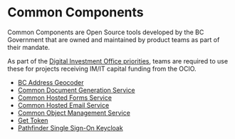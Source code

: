 # Common Components

Common Components are Open Source tools developed by the BC Government that are owned and maintained by product teams as part of their mandate. 

As part of the [Digital Investment Office priorities](https://digital.gov.bc.ca/topics/funding/intro/), teams are required to use these for projects receiving IM/IT capital funding from the OCIO. 

* [BC Address Geocoder](https://digital.gov.bc.ca/bcgov-common-components/bc-address-geocoder/)
* [Common Document Generation Service](https://digital.gov.bc.ca/bcgov-common-components/common-document-generation-service/)
* [Common Hosted Forms Service](https://digital.gov.bc.ca/bcgov-common-components/common-hosted-form-service/)
* [Common Hosted Email Service](https://digital.gov.bc.ca/bcgov-common-components/common-hosted-email-service/)
* [Common Object Management Service](https://digital.gov.bc.ca/bcgov-common-components/common-object-management-service/)
* [Get Token](https://github.com/bcgov/nr-get-token)
* [Pathfinder Single Sign-On Keycloak](https://digital.gov.bc.ca/bcgov-common-components/pathfinder-sso/)
